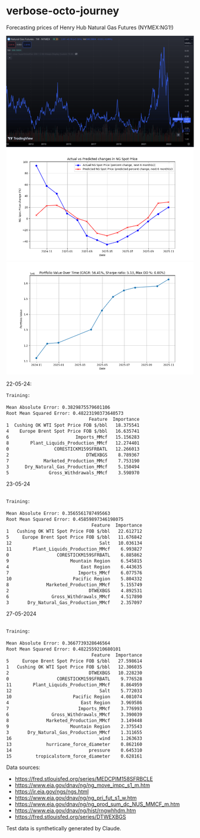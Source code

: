 # verbose-octo-journey

Forecasting prices of Henry Hub Natural Gas Futures (NYMEX:NG1!)

![Time period of the data collected](Figure_3.png)
![Forecast of NYMEX:NG1! v/s Ground truth](Figure_5.png) 
![1M portfolio with given trading logic on test.csv](Figure_4.png)

22-05-24: 
```
Training:

Mean Absolute Error: 0.3829875579601106
Root Mean Squared Error: 0.48223190373640573
                               Feature  Importance
1  Cushing OK WTI Spot Price FOB $/bbl   18.375541
4    Europe Brent Spot Price FOB $/bbl   16.635741
6                         Imports_MMcf   15.156283
8        Plant_Liquids_Production_MMcf   12.274401
0                 CORESTICKM159SFRBATL   12.266013
2                             DTWEXBGS    8.789367
7             Marketed_Production_MMcf    7.753190
3      Dry_Natural_Gas_Production_MMcf    5.150494
5               Gross_Withdrawals_MMcf    3.598970
```

23-05-24
```

Training:

Mean Absolute Error: 0.3565561787495663
Root Mean Squared Error: 0.45859897346198075
                                Feature  Importance
1   Cushing OK WTI Spot Price FOB $/bbl   22.612712
5     Europe Brent Spot Price FOB $/bbl   11.676842
12                                 Salt   10.036134
11        Plant_Liquids_Production_MMcf    6.993827
0                  CORESTICKM159SFRBATL    6.885862
9                       Mountain Region    6.545815
4                           East Region    6.443635
7                          Imports_MMcf    6.077576
10                       Pacific Region    5.804332
8              Marketed_Production_MMcf    5.155749
2                              DTWEXBGS    4.892531
6                Gross_Withdrawals_MMcf    4.517890
3       Dry_Natural_Gas_Production_MMcf    2.357097
```

27-05-2024
```

Training:

Mean Absolute Error: 0.3667739328646564
Root Mean Squared Error: 0.4822559210680101
                                Feature  Importance
5     Europe Brent Spot Price FOB $/bbl   27.598614
1   Cushing OK WTI Spot Price FOB $/bbl   12.306035
2                              DTWEXBGS   10.228230
0                  CORESTICKM159SFRBATL    9.776528
11        Plant_Liquids_Production_MMcf    8.864959
12                                 Salt    5.772033
10                       Pacific Region    4.081074
4                           East Region    3.969586
7                          Imports_MMcf    3.776993
6                Gross_Withdrawals_MMcf    3.390039
8              Marketed_Production_MMcf    3.149448
9                       Mountain Region    2.375543
3       Dry_Natural_Gas_Production_MMcf    1.311655
16                                 wind    1.263633
13             hurricane_force_diameter    0.862160
14                             pressure    0.645310
15         tropicalstorm_force_diameter    0.628161
```

Data sources:
- https://fred.stlouisfed.org/series/MEDCPIM158SFRBCLE
- https://www.eia.gov/dnav/ng/ng_move_impc_s1_m.htm
- https://ir.eia.gov/ngs/ngs.html
- https://www.eia.gov/dnav/ng/ng_pri_fut_s1_w.htm
- https://www.eia.gov/dnav/ng/ng_prod_sum_dc_NUS_MMCF_m.htm
- https://www.eia.gov/dnav/ng/hist/rngwhhdm.htm
- https://fred.stlouisfed.org/series/DTWEXBGS

Test data is synthetically generated by Claude.